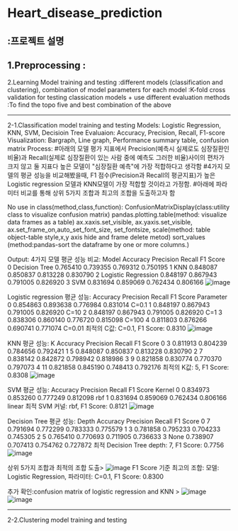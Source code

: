 # Heart_disease_prediction
:프로젝트 설명
---
1.Preprocessing
  :
---

2.Learning Model training and testing
  :different models (classification and clustering), combination of model parameters for each model
  :K-fold cross validation for testing classication models + use different evaluation methods
  :To find the topo five and best combination of the above

---

2-1.Classification model training and testing
Models: Logistic Regression, KNN, SVM, Decisioin Tree
Evaluaion: Accuracy, Precision, Recall, F1-score
Visualization: Bargraph, Line graph, Performance summary table, confusion matrix
Process: #아래의 모델 평가 지표에서 Precision(예측시 실제로도 심장질환인 비율)과 Recall(실제로 심장질환이 있는 사람 중에 예측도 그러한 비율)사이의 편차가 크지 않고 둘 지표다 높은 모델이 "심장질환 예측"에 가장 적합하다고 생각함
#4가지 모델의 평균 성능을 비교해봤을때, F1 점수(Precision과 Recall의 평균지표)가 높은 Logistic regression 모델과 KNN모델이 가장 적합할 것이라고 가정함.
#아래에 파라미터 비교를 통해 상위 5가지 조합과 최고의 조합을 도출하고자 함

No use in class(method,class,function): 
ConfusionMatrixDisplay(class:utility class to visualize confusion matrix)
pandas.plotting.table(method: visualize data frames as a table)
ax.xaxis.set_visible, ax.yaxis.set_visible, ax.set_frame_on,auto_set_font_size, set_fontsize, scale(method: table object-table style,x,y axis hide and frame delete metod)
sort_values (method:pandas-sort the dataframe by one or more columns.)

Output: 
4가지 모델 평균 성능 비교:
                  Model  Accuracy  Precision    Recall  F1 Score
0        Decision Tree  0.765410   0.739355  0.769312  0.750195
1                  KNN  0.848087   0.850837  0.813228  0.830790
2  Logistic Regression  0.848197   0.867943  0.791005  0.826920
3                  SVM  0.831694   0.859069  0.762434  0.806166
![image](https://github.com/user-attachments/assets/c330eb76-5b92-4ec6-9217-b179140ce8fe)

Logistic regression 평균 성능:
   Accuracy  Precision    Recall  F1 Score Parameter
0  0.854863   0.893638  0.776984  0.831014     C=0.1
1  0.848197   0.867943  0.791005  0.826920      C=10
2  0.848197   0.867943  0.791005  0.826920       C=1
3  0.838306   0.860140  0.776720  0.815098     C=100
4  0.811803   0.876266  0.690741  0.771074    C=0.01
최적의 C값: C=0.1, F1 Score: 0.8310
![image](https://github.com/user-attachments/assets/c16fa8bc-c3aa-4a3c-a440-2575923d9fa0)

KNN 평균 성능:
     K  Accuracy  Precision    Recall  F1 Score
0   3  0.811913   0.804239  0.784656  0.792421
1   5  0.848087   0.850837  0.813228  0.830790
2   7  0.838142   0.842872  0.798942  0.818986
3   9  0.821858   0.830774  0.770370  0.797073
4  11  0.821858   0.845190  0.748413  0.792176
최적의 K값: 5, F1 Score: 0.8308
![image](https://github.com/user-attachments/assets/d168891d-af64-4726-b809-71e0db252232)

 SVM 평균 성능:
    Accuracy  Precision    Recall  F1 Score  Kernel
0  0.834973   0.853260  0.777249  0.812098     rbf
1  0.831694   0.859069  0.762434  0.806166  linear
최적 SVM 커널: rbf, F1 Score: 0.8121
![image](https://github.com/user-attachments/assets/e6959665-4135-4b9b-948f-a6c9a7d5b8ce)

 Decision Tree 평균 성능:
   Depth  Accuracy  Precision    Recall  F1 Score
0     7  0.791694   0.772299  0.783333  0.775579
1     3  0.781858   0.795233  0.704233  0.745305
2     5  0.765410   0.770693  0.711905  0.736633
3  None  0.738907   0.707413  0.754762  0.727872
 최적 Decision Tree depth: 7, F1 Score: 0.7756
 ![image](https://github.com/user-attachments/assets/793ca6f3-5b5a-4a2c-a6bb-13c4192dc1e8)

상위 5가지 조합과 최적의 조합 도출>
![image](https://github.com/user-attachments/assets/0c8bb169-270a-461d-963e-cd8a461637de)
 F1 Score 기준 최고의 조합:
모델: Logistic Regression, 파라미터: C=0.1, F1 Score: 0.8300

추가 확인:confusion matrix of logistic regression and KNN >
![image](https://github.com/user-attachments/assets/254bf2a1-c972-4ff5-80f0-b486b6c4036c)
![image](https://github.com/user-attachments/assets/3d299582-01da-444e-8938-32a8c3bf7ee0)


---
2-2.Clustering model training and testing
  
